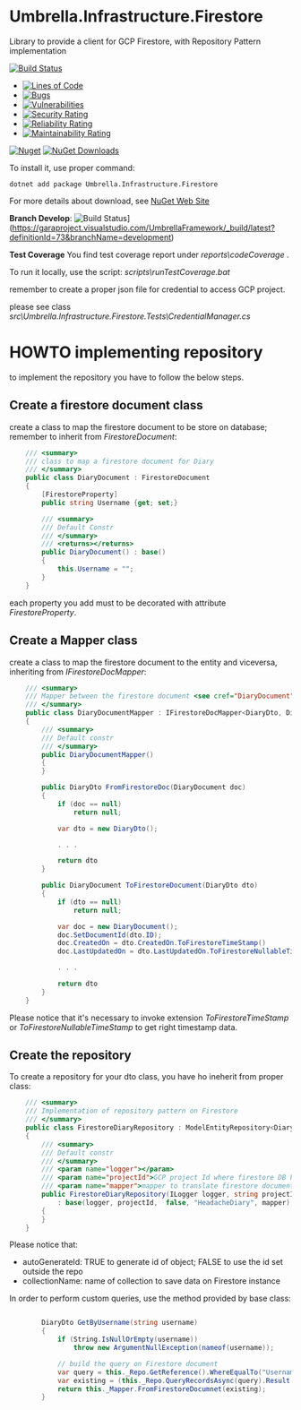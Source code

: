 # Umbrella.Infrastructure.Firestore
Library to provide a client for GCP Firestore, with Repository Pattern implementation


[![Build Status](https://garaproject.visualstudio.com/UmbrellaFramework/_apis/build/status/Umbrella.Infrastructure.FileStorage?branchName=main)](https://garaproject.visualstudio.com/UmbrellaFramework/_build/latest?definitionId=81&branchName=main)

- [![Lines of Code](https://sonarcloud.io/api/project_badges/measure?project=Umbrella.Infrastructure.Firestore&metric=ncloc)](https://sonarcloud.io/summary/new_code?id=Umbrella.Infrastructure.Firestore)
- [![Bugs](https://sonarcloud.io/api/project_badges/measure?project=Umbrella.Infrastructure.Firestore&metric=bugs)](https://sonarcloud.io/summary/new_code?id=Umbrella.Infrastructure.Firestore)
- [![Vulnerabilities](https://sonarcloud.io/api/project_badges/measure?project=Umbrella.Infrastructure.Firestore&metric=vulnerabilities)](https://sonarcloud.io/summary/new_code?id=Umbrella.Infrastructure.Firestore)
- [![Security Rating](https://sonarcloud.io/api/project_badges/measure?project=Umbrella.Infrastructure.Firestore&metric=security_rating)](https://sonarcloud.io/summary/new_code?id=Umbrella.Infrastructure.Firestore)
- [![Reliability Rating](https://sonarcloud.io/api/project_badges/measure?project=Umbrella.Infrastructure.Firestore&metric=reliability_rating)](https://sonarcloud.io/summary/new_code?id=Umbrella.Infrastructure.Firestore)
- [![Maintainability Rating](https://sonarcloud.io/api/project_badges/measure?project=Umbrella.Infrastructure.Firestore&metric=sqale_rating)](https://sonarcloud.io/summary/new_code?id=Umbrella.Infrastructure.Firestore)

[![Nuget](https://img.shields.io/nuget/v/Umbrella.Infrastructure.Firestore.svg?style=plastic)](https://www.nuget.org/packages/Umbrella.Infrastructure.Firestore/)
[![NuGet Downloads](https://img.shields.io/nuget/dt/Umbrella.Infrastructure.Firestore.svg)](https://www.nuget.org/packages/Umbrella.Infrastructure.Firestore/)


To install it, use proper command:

```
dotnet add package Umbrella.Infrastructure.Firestore 
```

For more details about download, see [NuGet Web Site](https://www.nuget.org/packages/Umbrella.Infrastructure.Firestore/)

<b>Branch Develop</b>: ![Build Status](https://garaproject.visualstudio.com/UmbrellaFramework/_apis/build/status/Umbrella.Infrastructure.Firestore?branchName=development)](https://garaproject.visualstudio.com/UmbrellaFramework/_build/latest?definitionId=73&branchName=development)

<b>Test Coverage</b>
You find test coverage report under _reports\codeCoverage_ .

To run it locally, use the script: _scripts\runTestCoverage.bat_

remember to create a proper json file for credential to access GCP project.

please see class _src\Umbrella.Infrastructure.Firestore.Tests\CredentialManager.cs_

# HOWTO implementing repository
to implement the repository you have to follow the below steps.

## Create a firestore document class
create a class to map the firestore document to be store on database; remember to inherit from _FirestoreDocument_:

```c#
    /// <summary>
    /// class to map a firestore document for Diary
    /// </summary>
    public class DiaryDocument : FirestoreDocument
    {
        [FirestoreProperty]
        public string Username {get; set;}

        /// <summary>
        /// Default Constr
        /// </summary>
        /// <returns></returns>
        public DiaryDocument() : base()
        {
            this.Username = "";
        }
    }
```

each property you add must to be decorated with attribute _FirestoreProperty_.

## Create a Mapper class

create a class to map the firestore document to the entity and viceversa, inheriting from _IFirestoreDocMapper_:

```c#
    /// <summary>
    /// Mapper between the firestore document <see cref="DiaryDocument"/> and you domain entity or Dto <see cref="DiaryDto"/> 
    /// </summary>
    public class DiaryDocumentMapper : IFirestoreDocMapper<DiaryDto, DiaryDocument>
    {
        /// <summary>
        /// Default constr
        /// </summary>
        public DiaryDocumentMapper()
        {
        }

        public DiaryDto FromFirestoreDoc(DiaryDocument doc)
        {
            if (doc == null)
                return null;

            var dto = new DiaryDto();

            . . .

            return dto
        }

        public DiaryDocument ToFirestoreDocument(DiaryDto dto)
        {
            if (dto == null)
                return null;

            var doc = new DiaryDocument();
            doc.SetDocumentId(dto.ID);
            doc.CreatedOn = dto.CreatedOn.ToFirestoreTimeStamp()
            doc.LastUpdatedOn = dto.LastUpdatedOn.ToFirestoreNullableTimeStamp();

            . . .

            return dto
        }
    }
```

Please notice that it's necessary to invoke extension _ToFirestoreTimeStamp_ or _ToFirestoreNullableTimeStamp_ to get right timestamp data.

## Create the repository

To create a repository for your dto class, you have ho ineherit from proper class:

```c#
    /// <summary>
    /// Implementation of repository pattern on Firestore
    /// </summary>
    public class FirestoreDiaryRepository : ModelEntityRepository<DiaryDto, DiaryDocument>
    {
        /// <summary>
        /// Default constr
        /// </summary>
        /// <param name="logger"></param>
        /// <param name="projectId">GCP project Id where firestore DB has been provisioned</param>
        /// <param name="mapper">mapper to translate firestore document to DTO and viceversa</param>
        public FirestoreDiaryRepository(ILogger logger, string projectId, IFirestoreDocMapper<DiaryDto, DiaryDocument> mapper) 
            : base(logger, projectId,  false, "HeadacheDiary", mapper)
        {
        }
    }
```

Please notice that:

- autoGenerateId: TRUE to generate id of object; FALSE to use the id set outside the repo
- collectionName: name of collection to save data on Firestore instance

In order to perform custom queries, use the method provided by base class:

```c#

        DiaryDto GetByUsername(string username)
        {
            if (String.IsNullOrEmpty(username))
                throw new ArgumentNullException(nameof(username));

            // build the query on Firestore document
            var query = this._Repo.GetReference().WhereEqualTo("Username", username);
            var existing = (this._Repo.QueryRecordsAsync(query).Result as List<DiaryDocument>).FirstOrDefault();
            return this._Mapper.FromFirestoreDocumnet(existing);
        }

```